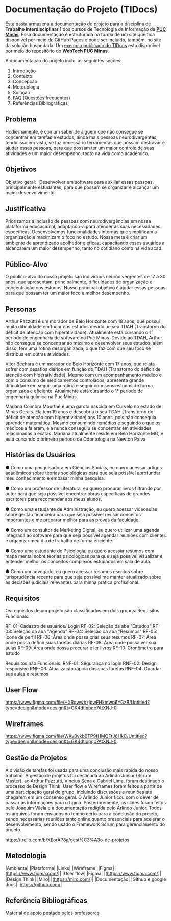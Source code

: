 # Documentação do Projeto (TIDocs)

Esta pasta armazena a documentação do projeto para a disciplina de **Trabalho Interdisciplinar 1** dos cursos de Tecnologia da Informação da **[PUC Minas](https://pucminas.br)**. Essa documentação é estruturada na forma de um site que fica disponível por meio do GitHub Pages e pode ser incluído, também, no site da solução hospedada. Um [exemplo publicado do TIDocs](https://webtech-puc-minas.github.io/ti1-template/) está disponível por meio do repositório do **[WebTech PUC Minas](https://github.com/webtech-pucminas)**.

A documentação do projeto inclui as seguintes seções:

1. Introdução
2. Contexto
3. Concepção
4. Metodologia
5. Solução
6. FAQ (Questões frequentes)
7. Referências Bibliográficas


## Problema

Hodiernamente, é comum saber de alguem que não consegue se concentrar em tarefas e estudos, ainda mais pessoas neurodivergentes, tendo isso em vista, se faz necessário ferramentas que possam destravar e ajudar essas pessoas, para que possam ter um maior controle de suas atividades e um maior desempenho, tanto na vida como acadêmico.

## Objetivos

Objetivo geral:
-Desenvolver um software para auxiliar essas pessoas, principalmente estudantes, para que possam se organizar e alcançar um maior desenvolvimento.

## Justificativa

Priorizamos a inclusão de pessoas com neurodivergências em nossa plataforma educacional, adaptando-a para atender às suas necessidades específicas. Desenvolvemos funcionalidades internas que simplificam a organização e maximizam o foco no estudo. Nossa meta é criar um ambiente de aprendizado acolhedor e eficaz, capacitando esses usuários a alcançarem um maior desempenho, tanto no cotidiano como na vida acad.

## Público-Alvo

O público-alvo do nosso projeto são indivíduos neurodivergentes de 17 à 30 anos, que apresentam, principalmente, dificuldades de organização e concentração nos estudos. Nosso principal objetivo é ajudar essas pessoas para que possam ter um maior foco e melhor desempenho.

## Personas

Arthur Pazzutti é um morador de Belo Horizonte com 18 anos, que possui muita dificuldade em focar nos estudos devido ao seu TDAH (Transtorno do déficit de atenção com hiperatividade). Atualmente está cursando o 1° período de engenharia de software na Puc Minas.  Devido ao TDAH, Arthur não consegue se concentrar ao máximo e desenvolver seus estudos, além disso, tem uma rotina desorganizada, o que faz com que seu foco se distribua em outras atividades.

Vitor Bechara é um morador de Belo Horizonte com 17 anos, que relata sofrer com desafios diários em função do TDAH (Transtorno do déficit de atenção com hiperatividade). Mesmo com um acompanhamento médico e com o consumo de medicamentos controlados, apresenta grande dificuldade em seguir uma rotina e seguir com seus estudos de forma organizada e eficiente. Atualmente está cursando o 1° período de engenharia química na Puc Minas.

Mariana Coimbra Mourthé é uma garota nascida em Curvelo no estado de Minas Gerais. Ela tem 19 anos e descobriu o seu TDAH (Transtorno do déficit de atenção com hiperatividade) aos 10 anos, pois não conseguia aprender matemática. Mesmo consumindo remédios e seguindo o que os médicos a falaram, ela nunca conseguiu se concentrar em atividades relacionadas a exatas. Mariana atualmente reside em Belo Horizonte MG, e está cursando o primeiro período de Odontologia na Newton Paiva.

## Histórias de Usuários

● Como uma pesquisadora em Ciências Sociais, eu quero acessar artigos
acadêmicos sobre teorias sociológicas para que seja possível aprofundar
meu conhecimento e embasar minha pesquisa. 

● Como um professor de Literatura, eu quero procurar livros filtrando por
autor para que seja possível encontrar obras específicas de grandes
escritores para recomendar aos meus alunos.

● Como uma estudante de Administração, eu quero acessar videoaulas
sobre gestão financeira para que seja possível revisar conceitos
importantes e me preparar melhor para as provas da faculdade.

● Como um consultor de Marketing Digital, eu quero utilizar uma agenda
integrada ao software para que seja possível agendar reuniões com clientes
e organizar meu dia de trabalho de forma eficiente.

● Como uma estudante de Psicologia, eu quero acessar resumos com mapa
mental sobre teorias psicológicas para que seja possível visualizar e
entender melhor os conceitos complexos estudados em sala de aula.

● Como um advogado, eu quero acessar resumos escritos sobre
jurisprudência recente para que seja possível me manter atualizado sobre
as decisões judiciais relevantes para minha prática profissional.

## Requisitos

Os requisitos de um projeto são classificados em dois grupos:
Requisitos Funcionais:  

RF-01: Cadastro de usuários/ Login
RF-02: Seleção da aba "Estudos"
RF-03: Seleção da aba "Agenda"
RF-04: Seleção da aba "Resumos"
RF-05: Ícone de perfil
RF-06: Área onde possa criar seus resumos
RF-07: Área onde possa definir suas tarefas diárias
RF-08: Área onde possa ver sua aulas 
RF-09: Área onde possa procurar e ler livros 
RF-10: Cronômetro para estudo

Requisitos não Funcionais: 
RNF-01: Segurança no login
RNF-02: Design responsivo
RNF-03: Atualização rápida das suas tarefas
RNF-04: Guardar sua aulas e resumos 


## User Flow
https://www.figma.com/file/HXRdwwbzjpwFHkmwp6YGzB/Untitled?type=design&mode=design&t=GK4dtlopqc7AtXNJ-0


## Wireframes

https://www.figma.com/file/WKv8vkb0TP9fHMQFtJ6HkC/Untitled?type=design&mode=design&t=GK4dtlopqc7AtXNJ-0


## Gestão de Projetos

A divisão de tarefas foi usada para uma conclusão mais rapida do nosso trabalho. A gestão de projetos foi destinada ao Arlindo Junior (Scrum Master), ao Arthur Pazzutti, Vincius Sena e Gabriel Lima, foram destinado o processo de Design Think. User flow e Wireframes foram feitos a partir de uma participação geral do grupo, incluindo discussões e reuniões até chegarem em um consenso geral. O Arlindo Junior ficou com o dever de passar as informações para o figma. Posterioremente, os slides foram feitos pelo Joaquim Vilela e a documentação redigida pelo Arlindo Junior. Todos os arquivos foram enviados no tempo certo para a conclusão do projeto, sendo necessárias reuniões tanto online quanto presenciais para acelerar o desenvolvimento, sendo usado o Framework Scrum para gerenciamento do projeto.

https://trello.com/b/XEorAP8a/gest%C3%A3o-de-projetos

## Metodologia 
|Ambiente|   |Plataforma|   |Links|
|Wireframe|   |Figma|   |(https://www.figma.com/)|
|User flow|   |Figma|   |(https://www.figma.com/)|
|Design Think|   |Miro|   |(https://miro.com/)|
|Documentação|   |Github e google docs|   |https://github.com/|

## Referência Bibliográficas

Material de apoio postado pelos professores 




